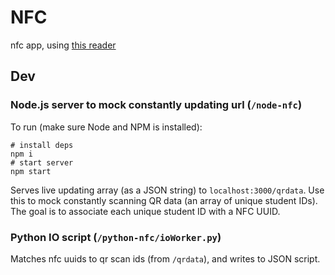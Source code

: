# NFC
nfc app, using [this reader](https://www.amazon.com/ACR1252U-Read-Writer-Bonus-NTAG213/dp/B00X4U1OBM)

Dev
---

### Node.js server to mock constantly updating url (`/node-nfc`)
To run (make sure Node and NPM is installed):
```
# install deps
npm i
# start server
npm start
```
Serves live updating array (as a JSON string) to `localhost:3000/qrdata`. Use this to mock constantly scanning QR data (an array of unique student IDs). The goal is to associate each unique student ID with a NFC UUID.


### Python IO script (`/python-nfc/ioWorker.py`)
Matches nfc uuids to qr scan ids (from `/qrdata`), and writes to JSON script.
